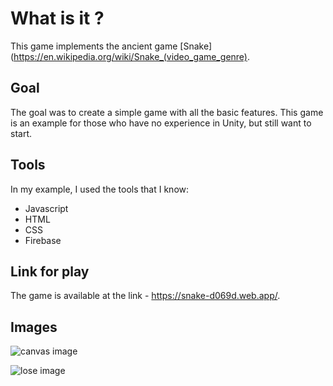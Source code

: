 # What is it ?

This game implements the ancient game [Snake](https://en.wikipedia.org/wiki/Snake_(video_game_genre).

## Goal
The goal was to create a simple game with all the basic features. This game is an example for those who have no experience in Unity, but still want to start.

## Tools
In my example, I used the tools that I know:
- Javascript
- HTML
- CSS
- Firebase

## Link for play
The game is available at the link - https://snake-d069d.web.app/.

## Images

![canvas image](https://github.com/makovii/kpi/assets/72148650/faa3185a-0cd8-4811-989c-2dce583a59ee)

![lose image](https://github.com/makovii/kpi/assets/72148650/28edadb0-1c8b-4b79-a9d1-ff25f76032c1)
